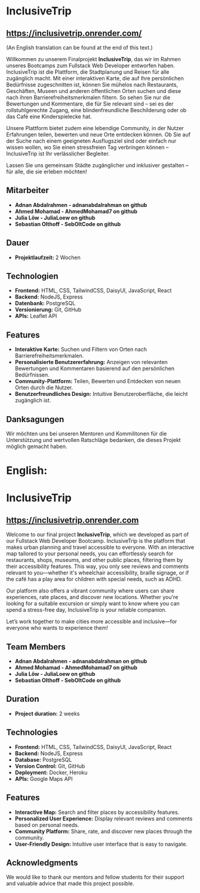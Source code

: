 # InclusiveTrip

## https://inclusivetrip.onrender.com/

(An English translation can be found at the end of this text.)

Willkommen zu unserem Finalprojekt **InclusiveTrip**, das wir im Rahmen unseres Bootcamps zum Fullstack Web Developer entworfen haben. InclusiveTrip ist die Plattform, die Stadtplanung und Reisen für alle zugänglich macht. Mit einer interaktiven Karte, die auf Ihre persönlichen Bedürfnisse zugeschnitten ist, können Sie mühelos nach Restaurants, Geschäften, Museen und anderen öffentlichen Orten suchen und diese nach ihren Barrierefreiheitsmerkmalen filtern. So sehen Sie nur die Bewertungen und Kommentare, die für Sie relevant sind – sei es der rollstuhlgerechte Zugang, eine blindenfreundliche Beschilderung oder ob das Café eine Kinderspielecke hat.

Unsere Plattform bietet zudem eine lebendige Community, in der Nutzer Erfahrungen teilen, bewerten und neue Orte entdecken können. Ob Sie auf der Suche nach einem geeigneten Ausflugsziel sind oder einfach nur wissen wollen, wo Sie einen stressfreien Tag verbringen können – InclusiveTrip ist Ihr verlässlicher Begleiter.

Lassen Sie uns gemeinsam Städte zugänglicher und inklusiver gestalten – für alle, die sie erleben möchten!

## Mitarbeiter

- **Adnan Abdalrahmen - adnanabdalrahman on github**
- **Ahmed Mohamad - AhmedMohamad7 on github**
- **Julia Löw - JuliaLoew on github**
- **Sebastian Olthoff - SebOltCode on github**

## Dauer

- **Projektlaufzeit:** 2 Wochen

## Technologien

- **Frontend:** HTML, CSS, TailwindCSS, DaisyUI, JavaScript, React
- **Backend:** NodeJS, Express
- **Datenbank:** PostgreSQL
- **Versionierung:** Git, GitHub
- **APIs:** Leaflet API

## Features

- **Interaktive Karte:** Suchen und Filtern von Orten nach Barrierefreiheitsmerkmalen.
- **Personalisierte Benutzererfahrung:** Anzeigen von relevanten Bewertungen und Kommentaren basierend auf den persönlichen Bedürfnissen.
- **Community-Plattform:** Teilen, Bewerten und Entdecken von neuen Orten durch die Nutzer.
- **Benutzerfreundliches Design:** Intuitive Benutzeroberfläche, die leicht zugänglich ist.

## Danksagungen

Wir möchten uns bei unseren Mentoren und Kommilitonen für die Unterstützung und wertvollen Ratschläge bedanken, die dieses Projekt möglich gemacht haben.

# English:

# InclusiveTrip

## https://inclusivetrip.onrender.com

Welcome to our final project **InclusiveTrip**, which we developed as part of our Fullstack Web Developer Bootcamp. InclusiveTrip is the platform that makes urban planning and travel accessible to everyone. With an interactive map tailored to your personal needs, you can effortlessly search for restaurants, shops, museums, and other public places, filtering them by their accessibility features. This way, you only see reviews and comments relevant to you—whether it's wheelchair accessibility, braille signage, or if the café has a play area for children with special needs, such as ADHD.

Our platform also offers a vibrant community where users can share experiences, rate places, and discover new locations. Whether you're looking for a suitable excursion or simply want to know where you can spend a stress-free day, InclusiveTrip is your reliable companion.

Let’s work together to make cities more accessible and inclusive—for everyone who wants to experience them!

## Team Members

- **Adnan Abdalrahmen - adnanabdalrahman on github**
- **Ahmed Mohamad - AhmedMohamad7 on github**
- **Julia Löw - JuliaLoew on github**
- **Sebastian Olthoff - SebOltCode on github**

## Duration

- **Project duration:** 2 weeks

## Technologies

- **Frontend:** HTML, CSS, TailwindCSS, DaisyUI, JavaScript, React
- **Backend:** NodeJS, Express
- **Database:** PostgreSQL
- **Version Control:** Git, GitHub
- **Deployment:** Docker, Heroku
- **APIs:** Google Maps API

## Features

- **Interactive Map:** Search and filter places by accessibility features.
- **Personalized User Experience:** Display relevant reviews and comments based on personal needs.
- **Community Platform:** Share, rate, and discover new places through the community.
- **User-Friendly Design:** Intuitive user interface that is easy to navigate.

## Acknowledgments

We would like to thank our mentors and fellow students for their support and valuable advice that made this project possible.

